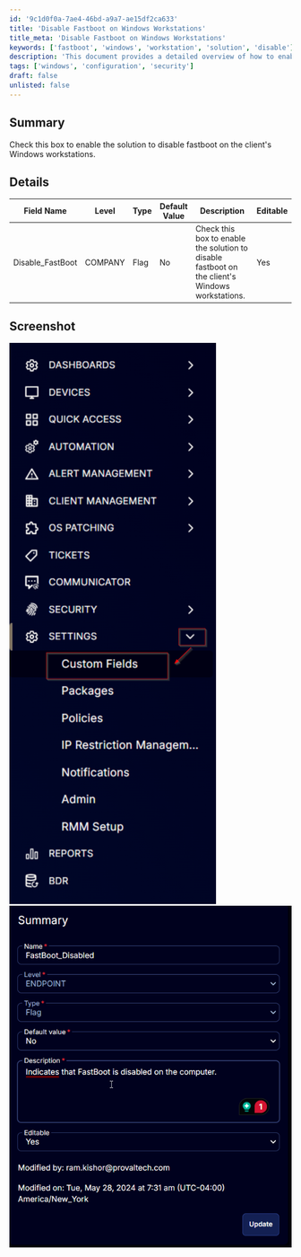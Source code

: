 ```yaml
---
id: '9c1d0f0a-7ae4-46bd-a9a7-ae15df2ca633'
title: 'Disable Fastboot on Windows Workstations'
title_meta: 'Disable Fastboot on Windows Workstations'
keywords: ['fastboot', 'windows', 'workstation', 'solution', 'disable']
description: 'This document provides a detailed overview of how to enable the solution to disable fastboot on client Windows workstations, including field specifications and screenshots for reference.'
tags: ['windows', 'configuration', 'security']
draft: false
unlisted: false
---
```

## Summary

Check this box to enable the solution to disable fastboot on the client's Windows workstations.

## Details

| Field Name       | Level  | Type  | Default Value | Description                                                                 | Editable |
|------------------|--------|-------|---------------|-----------------------------------------------------------------------------|----------|
| Disable_FastBoot | COMPANY| Flag  | No            | Check this box to enable the solution to disable fastboot on the client's Windows workstations. | Yes      |

## Screenshot

![Screenshot 1](../../../static/img/CW-RMM---Custom-Field----Company---Disable_FastBoot/image_1.png)  
![Screenshot 2](../../../static/img/CW-RMM---Custom-Field----Company---Disable_FastBoot/image_2.png)






